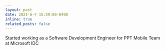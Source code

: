 ```yaml
---
layout: post
date: 2021-6-7 15:59:00-0400
inline: true
related_posts: false
---
```


Started working as a Software Development Engineer for PPT Mobile Team at Microsoft IDC
